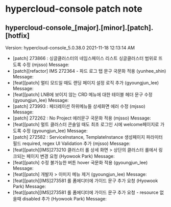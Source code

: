 # hypercloud-console patch note
## hypercloud-console_[major].[minor].[patch].[hotfix]
Version: hypercloud-console_5.0.38.0
2021-11-18  12:13:14 AM
- [patch] 273866 : 싱글클러스터의 네임스페이스 리스트 싱글클러스터 범위로 뜨도록 수정 (mjsso) 
    Message: 
- [patch][refactor] IMS 272364 - 파드 로그 탭 문구 국문화 적용 (yunhee_shin) 
    Message: 
- [feat][patch] 멀티 모드일 때도 랜딩 페이지 설정 로직 추가 (gyoungjun_lee) 
    Message: 
- [feat][patch] LNB에 보이지 않는  CRD 메뉴에 대한 테이블 헤더 문구 수정 (gyoungjun_lee) 
    Message: 
- [patch] 273993 : 페더레이션 하위메뉴들 상세화면 에러 수정 (mjsso) 
    Message: 
- [patch] 272262 : No Project 에러문구 국문화 적용 (mjsso) 
    Message: 
- [feat][patch] 멀트 클러스터 콘솔일 때도 최초 로그인 시에 welcome페이지로 가도록 수정 (gyoungjun_lee) 
    Message: 
- [patch] 272582 : ServiceInstance, TemplateInstance 생성페이지 파라미터 필드 required, regex UI Validation 추가 (mjsso) 
    Message: 
- [feat][patch][IMS]273210 클러스터 롤 상세 화면 > 상단의 클러스터 롤에서 링크되는 페이지 변경 요청 (Hyowook Park) 
    Message: 
- [feat][patch] 수정 불가능한 버튼 hover 국문화 적용 (gyoungjun_lee) 
    Message: 
- [feat][patch] 개발자 > 이미지 메뉴 제거 (gyoungjun_lee) 
    Message: 
- [feat][patch][IMS]273581 롤 폼에디터에 가이드 문구 추가 요청 (Hyowook Park) 
    Message: 
- [feat][patch][IMS]273581 롤 폼에디터에 가이드 문구 추가 요청 - resource 없을때 disabled 추가 (Hyowook Park) 
    Message: 